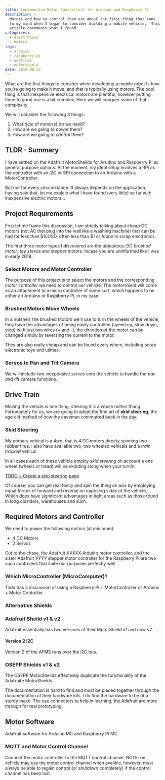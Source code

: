 ```yaml
---
title: Inexpensive Motor Controllers for Arduino and Raspberry Pi
description: >
  Motors and how to control them are about the first thing that came
  to my mind when I began to consider building a mobile vehicle.  This
  article documents what I found.
categories:
  - electronics
  - motors
tags:
  - arduino
  - raspberry pi
  - adafruit
  - motorshield
date: 2018-08-22
---
```


What are the first things to consider when developing a mobile robot
Is how you're going to make it move, and that is typically using
motors.  The cool thing is that inexpensive electrical motors are
plentiful, however putting them to good use is a bit complex, Here we
will conquer some of that complexity. 

We will consider the following 3 things:

1. What _type_ of motor(s) do we need?
2. How are we going to _power_ them?
3. How are we going to _control_ them?

## TLDR - Summary

I have settled on the Adafruit MotorSheilds for Arudino and Raspberry
Pi as general purpose options.  At the moment, my ideal setup involves
a RPi as the controller with an I2C or SPI connection to an Arduino
with a MotorController.

But not for every circumstance.  It always depends on the application,
having said that, let me explain what I have found (very little) so
far with inexpensive electric motors...

## Project Requirements

First let me frame this discussion, I am strictly talking about cheap
DC motors (not AC that plug into the wall like a washing machine) that
can be had for less than $10USD, often less than $1 or found in scrap
electronics.

The first three motor types I discovered are the ubiquitous: DC
_brushed motor_, _toy servos_ and _stepper motors_.  Incase you are
uninformed like I was in early 2018.. 

### Select Motors and Motor Controller

The purpose of this project is to select the motors and the
corresponding _motor controller_ we need to control our vehicle.  The
motorshield will come as an attachment to a micro controller of some
sort, which happens to be either an Arduino or Raspiberry Pi, in my
case.  

### Brushed Motors Move Wheels

In a nutshell, the brushed motors we'll use to turn the wheels of the
vehicle, they have the advantages of being easily controlled (speed
up, slow down, stop) with just two wires (+ and -), the direction
of the motor can be changed simply by reversing the current to the
motor. 

They are also really cheap and can be found every where, including
scrap electronic toys and utilties.

### Servos to Pan and Tilt Camera

We will include two inexpensive _servos_ onto the vehicle to handle
the _pan and tilt_ camera functions.

## Drive Train

Moving the vehicle is one thing, steering it is a whole nother
thang. Fortunantely for us, we are going to adopt the fine art of
**skid steering**, the age old method of how the caveman commutted
back in the day.

### Skid Steering

My primary vehical is a 4wd, that is 4 DC motors directy spinning two
rubber tires.  I also have available two, two wheeled vehicals and a
_train tracked_ vehical.

In all cases each of these vehicle employ _skid steering_ on account a
one wheel (wheels or tread) will be skidding along when your turnin. 

[TODO ~ Create a skid steering page](/todo/skid-steering)

Of course, you can get real fancy and spin the thing on axis by
employing equal forces of forward and reverse on opposing sides of the
vehicle.  Which does have significant advantages in tight areas such
as those found in long corridors, warehouses and such.

## Required Motors and Controller

We need to power the following motors (at minimum):

- 4 DC Motors
- 2 Servos

Cut to the chase, the Adafruit XXXXX Arduino motor controller, and the
sister Adafruit YYYY stepper motor controller for the Raspberry Pi are
two such controllers that suite our purposes perfectly well.

### Which MicroController (MicroComputer)?

Todo has a discussion of using a Raspberry Pi + MotorController or
Arduino + Motor Controller.

### Alternative Shields

### Adafruit Sheild v1 & v2

Adafruit essentially has two versions of their MotorShield v1 and now
v2. ...

#### Version 2 I2C

Version 2 of the AFMS runs over the I2C bus.

### OSEPP Shields v1 & v2

The OSEPP MotorSheilds effectively duplicate the functionality of the
Adafruite MotorShields.

The documentation is hard to find and must be pieced together through
the documentation of their hardware kits.  I do find the hardware to
be of a sturdy make.  The use connectors to help in learning, the
Adafruit are more through for real prototyping.


## Motor Software

Adafruit software for Arduino MC and Raspberry Pi MC.

### MQTT and Motor Control Channel

Connect the motor controller to the MQTT control channel.  NOTE: on
vehicle may use the motor control channel when availble, however, must
always be able to regain control (or shutdown completely) if the
control channel has been lost. 

